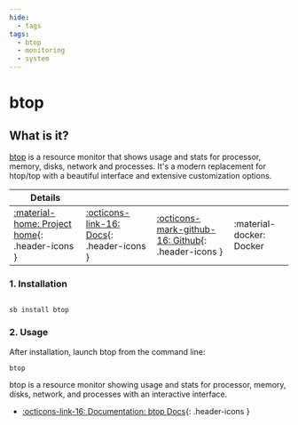 ```yaml
---
hide:
  - tags
tags:
  - btop
  - monitoring
  - system
---
```


# btop

## What is it?

[btop](https://github.com/aristocratos/btop) is a resource monitor that shows usage and stats for processor, memory, disks, network and processes. It's a modern replacement for htop/top with a beautiful interface and extensive customization options.

| Details     |             |             |             |
|-------------|-------------|-------------|-------------|
| [:material-home: Project home](https://github.com/aristocratos/btop){: .header-icons } | [:octicons-link-16: Docs](https://github.com/aristocratos/btop#readme){: .header-icons } | [:octicons-mark-github-16: Github](https://github.com/aristocratos/btop){: .header-icons } | :material-docker: Docker |

### 1. Installation

``` shell

sb install btop

```

### 2. Usage

After installation, launch btop from the command line:

``` shell
btop
```

btop is a resource monitor showing usage and stats for processor, memory, disks, network, and processes with an interactive interface.

- [:octicons-link-16: Documentation: btop Docs](https://github.com/aristocratos/btop#readme){: .header-icons }
